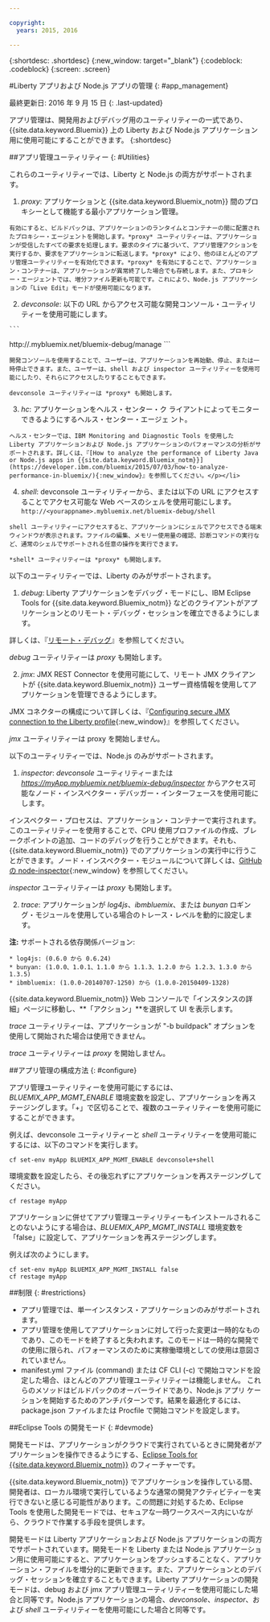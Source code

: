 ```yaml
---

copyright:
  years: 2015, 2016

---
```


{:shortdesc: .shortdesc}
{:new_window: target="_blank"}
{:codeblock: .codeblock}
{:screen: .screen}

#Liberty アプリおよび Node.js アプリの管理
{: #app_management}

最終更新日: 2016 年 9 月 15 日
{: .last-updated}

アプリ管理は、開発用およびデバッグ用のユーティリティーの一式であり、{{site.data.keyword.Bluemix}} 上の Liberty および Node.js アプリケーション用に使用可能にすることができます。
{:shortdesc}

##アプリ管理ユーティリティー
{: #Utilities}

これらのユーティリティーでは、Liberty と Node.js の両方がサポートされます。

  1. *proxy*: アプリケーションと {{site.data.keyword.Bluemix_notm}} 間のプロキシーとして機能する最小アプリケーション管理。

    有効にすると、ビルドパックは、アプリケーションのランタイムとコンテナーの間に配置されたプロキシー・エージェントを開始します。*proxy* ユーティリティーは、アプリケーションが受信したすべての要求を処理します。要求のタイプに基づいて、アプリ管理アクションを実行するか、要求をアプリケーションに転送します。*proxy* により、他のほとんどのアプリ管理ユーティリティーを有効化できます。*proxy* を有効にすることで、アプリケーション・コンテナーは、アプリケーションが異常終了した場合でも存続します。また、プロキシー・エージェントでは、増分ファイル更新も可能です。これにより、Node.js アプリケーションの「Live Edit」モードが使用可能になります。
	
  2. *devconsole*: 以下の URL からアクセス可能な開発コンソール・ユーティリティーを使用可能にします。
    
    ```
http://<yourappname>.mybluemix.net/bluemix-debug/manage
    ```
	
    開発コンソールを使用することで、ユーザーは、アプリケーションを再始動、停止、または一時停止できます。また、ユーザーは、shell および inspector ユーティリティーを使用可能にしたり、それらにアクセスしたりすることもできます。

    devconsole ユーティリティーは *proxy* も開始します。
	
  3. *hc*: アプリケーションをヘルス・センター・ク
ライアントによってモニターできるようにするヘルス・センター・エージェ
ント。

    ヘルス・センターでは、IBM Monitoring and Diagnostic Tools を使用した Liberty アプリケーションおよび Node.js アプリケーションのパフォーマンスの分析がサポートされます。詳しくは、『[How to analyze the performance of Liberty Java or Node.js apps in {{site.data.keyword.Bluemix_notm}}](https://developer.ibm.com/bluemix/2015/07/03/how-to-analyze-performance-in-bluemix/){:new_window}』を参照してください。</p></li>
	
  4. *shell*: devconsole ユーティリティーから、または以下の URL にアクセスすることでアクセス可能な Web ベースのシェルを使用可能にします。
    ```
http://<yourappname>.mybluemix.net/bluemix-debug/shell
    ```
	
    shell ユーティリティーにアクセスすると、アプリケーションにシェルでアクセスできる端末ウィンドウが表示されます。ファイルの編集、メモリー使用量の確認、診断コマンドの実行など、通常のシェルでサポートされる任意の操作を実行できます。
	
    *shell* ユーティリティーは *proxy* も開始します。

以下のユーティリティーでは、Liberty のみがサポートされます。

  1. *debug*: Liberty アプリケーションをデバッグ・モードにし、IBM Eclipse Tools for {{site.data.keyword.Bluemix_notm}} などのクライアントがアプリケーションとのリモート・デバッグ・セッションを確立できるようにします。
  
   詳しくは、『[リモート・デバッグ](../manageapps/eclipsetools/eclipsetools.html#remotedebug)』を参照してください。
   
   *debug* ユーティリティーは *proxy* も開始します。
   
  2. *jmx*: JMX REST Connector を使用可能にして、リモート JMX クライアントが {{site.data.keyword.Bluemix_notm}} ユーザー資格情報を使用してアプリケーションを管理できるようにします。
  
  JMX コネクターの構成について詳しくは、『[Configuring secure JMX connection to the Liberty profile](https://www-01.ibm.com/support/knowledgecenter/was_beta_liberty/com.ibm.websphere.wlp.nd.multiplatform.doc/ae/twlp_admin_restconnector.html){:new_window}』を参照してください。
  
  *jmx* ユーティリティーは proxy を開始しません。

以下のユーティリティーでは、Node.js のみがサポートされます。

  1. *inspector*: *devconsole* ユーティリティーまたは *https://myApp.mybluemix.net/bluemix-debug/inspector* からアクセス可能なノード・インスペクター・デバッガー・インターフェースを使用可能にします。
  
  インスペクター・プロセスは、アプリケーション・コンテナーで実行されます。このユーティリティーを使用することで、CPU 使用プロファイルの作成、ブレークポイントの追加、コードのデバッグを行うことができます。それも、{{site.data.keyword.Bluemix_notm}} でのアプリケーションの実行中に行うことができます。ノード・インスペクター・モジュールについて詳しくは、[GitHub の node-inspector](https://github.com/node-inspector/node-inspector){:new_window} を参照してください。
  
  *inspector* ユーティリティーは *proxy* も開始します。
	
  2. *trace*: アプリケーションが *log4js*、*ibmbluemix*、または *bunyan* ロギング・モジュールを使用している場合のトレース・レベルを動的に設定します。
  
  **注:** サポートされる依存関係バージョン:

    * log4js: (0.6.0 から 0.6.24)
    * bunyan: (1.0.0、1.0.1、1.1.0 から 1.1.3、1.2.0 から 1.2.3、1.3.0 から 1.3.5)
    * ibmbluemix: (1.0.0-20140707-1250) から (1.0.0-20150409-1328)
  
  {{site.data.keyword.Bluemix_notm}} Web コンソールで「インスタンスの詳細」ページに移動し、**「アクション」**を選択して UI を表示します。

  *trace* ユーティリティーは、アプリケーションが "-b buildpack" オプションを使用して開始された場合は使用できません。

  *trace* ユーティリティーは *proxy* を開始しません。

##アプリ管理の構成方法
{: #configure}

アプリ管理ユーティリティーを使用可能にするには、*BLUEMIX_APP_MGMT_ENABLE* 環境変数を設定し、アプリケーションを再ステージングします。「+」で区切ることで、複数のユーティリティーを使用可能にすることができます。

例えば、devconsole ユーティリティーと *shell* ユーティリティーを使用可能にするには、以下のコマンドを実行します。

```
cf set-env myApp BLUEMIX_APP_MGMT_ENABLE devconsole+shell
```

環境変数を設定したら、その後忘れずにアプリケーションを再ステージングしてください。

```
cf restage myApp
```

アプリケーションに併せてアプリ管理ユーティリティーもインストールされることのないようにする場合は、*BLUEMIX_APP_MGMT_INSTALL* 環境変数を「false」に設定して、アプリケーションを再ステージングします。

例えば次のようにします。

```
cf set-env myApp BLUEMIX_APP_MGMT_INSTALL false
cf restage myApp
```

##制限
{: #restrictions}

* アプリ管理では、単一インスタンス・アプリケーションのみがサポートされます。
* アプリ管理を使用してアプリケーションに対して行った変更は一時的なものであり、このモードを終了すると失われます。このモードは一時的な開発での使用に限られ、パフォーマンスのために実稼働環境としての使用は意図されていません。
* manifest.yml ファイル (command) または CF CLI (-c) で開始コマンドを設定した場合、ほとんどのアプリ管理ユーティリティーは機能しません。
これらのメソッドはビルドパックのオーバーライドであり、Node.js アプリ
ケーションを開始するためのアンチパターンです。結果を最適化するには、package.json ファイルまたは Procfile で開始コマンドを設定します。

##Eclipse Tools の開発モード
{: #devmode}

開発モードは、アプリケーションがクラウドで実行されているときに開発者がアプリケーションを操作できるようにする、[Eclipse Tools for {{site.data.keyword.Bluemix_notm}}](../manageapps/eclipsetools/eclipsetools.html#eclipsetools) のフィーチャーです。

{{site.data.keyword.Bluemix_notm}} でアプリケーションを操作している間、開発者は、ローカル環境で実行しているような通常の開発アクティビティーを実行できないと感じる可能性があります。この問題に対処するため、Eclipse Tools を使用した開発モードでは、セキュアな一時ワークスペース内にいながら、クラウドで作業する手段を提供します。

開発モードは Liberty アプリケーションおよび Node.js アプリケーションの両方でサポートされています。開発モードを Liberty または Node.js アプリケーション用に使用可能にすると、アプリケーションをプッシュすることなく、アプリケーション・ファイルを増分的に更新できます。また、アプリケーションとのデバッグ・セッションを確立することもできます。Liberty アプリケーションの開発モードは、debug および jmx アプリ管理ユーティリティーを使用可能にした場合と同等です。Node.js アプリケーションの場合、*devconsole*、*inspector*、および *shell* ユーティリティーを使用可能にした場合と同等です。

